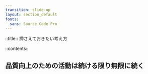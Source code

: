 ```yaml
---
transition: slide-up
layout: section_default
fonts:
  sans: Source Code Pro
---
```


::title::
押さえておきたい考え方

::contents::

<h2 class="text-sectionTitle font-bold mt-40 leading-relaxed w-fit mx-auto">
品質向上のための活動は続ける限り無限に続く
</h2>
<!-- ソフトウェアのバグは無限という考え方もある。パーキンソンの法則も考えれば、自分たちで明確な区切りをつける必要がある。 -->
